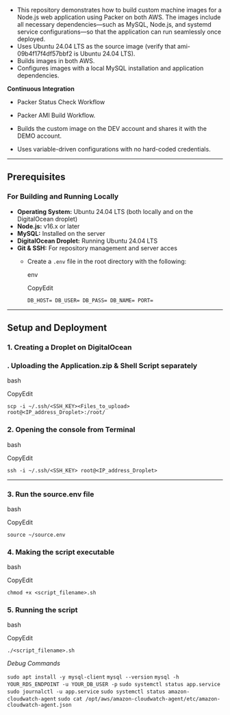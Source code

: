 - This repository demonstrates how to build custom machine images for a Node.js web application using Packer on both AWS. The images include all necessary dependencies—such as MySQL, Node.js, and systemd service configurations—so that the application can run seamlessly once deployed.
- Uses Ubuntu 24.04 LTS as the source image (verify that ami-09b4f17f4df57bbf2 is Ubuntu 24.04 LTS).
- Builds images in both AWS.
- Configures images with a local MySQL installation and application dependencies.

**Continuous Integration**

- Packer Status Check Workflow

- Packer AMI Build Workflow.
- Builds the custom image on the DEV account and shares it with the DEMO account.
- Uses variable-driven configurations with no hard-coded credentials.

* * * * *

**Prerequisites**
-----------------

### **For Building and Running Locally**

- **Operating System:** Ubuntu 24.04 LTS (both locally and on the DigitalOcean droplet)
- **Node.js:** v16.x or later
- **MySQL:** Installed on the server
- **DigitalOcean Droplet:** Running Ubuntu 24.04 LTS
- **Git & SSH:** For repository management and server acces
    -   Create a `.env` file in the root directory with the following:

        env

        CopyEdit

        `DB_HOST=
        DB_USER=
        DB_PASS=
        DB_NAME=
        PORT=`

* * * * *

**Setup and Deployment**
------------------------

### **1\. Creating a Droplet on DigitalOcean**

### **\. Uploading the Application.zip & Shell Script separately**

bash

CopyEdit

`scp -i ~/.ssh/<SSH_KEY><Files_to_upload> root@<IP_address_Droplet>:/root/`

### **2\. Opening the console from Terminal**

bash

CopyEdit

`ssh -i ~/.ssh/<SSH_KEY> root@<IP_address_Droplet>`

* * * * *

### **3\. Run the source.env file**

bash

CopyEdit

`source ~/source.env`

### **4\. Making the script executable**

bash

CopyEdit

`chmod +x <script_filename>.sh`

### **5\. Running the script**

bash

CopyEdit

`./<script_filename>.sh`


*Debug Commands*

`sudo apt install -y mysql-client`
`mysql --version`
`mysql -h YOUR_RDS_ENDPOINT -u YOUR_DB_USER -p`
`sudo systemctl status app.service`
`sudo journalctl -u app.service`
`sudo systemctl status amazon-cloudwatch-agent`
`sudo cat /opt/aws/amazon-cloudwatch-agent/etc/amazon-cloudwatch-agent.json`